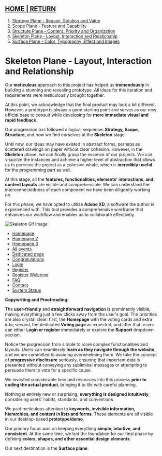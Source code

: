 ## [HOME | RETURN](https://github.com/plexoio/musa/blob/main/documentation/readme/user-centric/user-centric.md)

1. [Strategy Plane - Reason, Solution and Value](https://github.com/plexoio/musa/blob/main/documentation/readme/user-centric/strategy.md)
2. [Scope Plane - Feature and Capability](https://github.com/plexoio/musa/blob/main/documentation/readme/user-centric/scope.md)
3. [Structure Plane - Content, Priority and Organization](https://github.com/plexoio/musa/blob/main/documentation/readme/user-centric/structure.md)
4. [Skeleton Plane - Layout, Interaction and Relationship](https://github.com/plexoio/musa/blob/main/documentation/readme/user-centric/skeleton.md)
5. [Surface Plane - Color, Typography, Effect and Images](https://github.com/plexoio/musa/blob/main/documentation/readme/user-centric/surface.md)

# Skeleton Plane - Layout, Interaction and Relationship

Our **meticulous** approach to this project has helped us **tremendously** in building a stunning and revealing prototype. All ideas for this iteration and requirements were meticulously brought together.

At this point, we acknowledge that the final product may look a bit different. However, a prototype is always a good starting point and serves as our new official base to consult while developing for **more immediate visual and rapid feedback**.

Our progression has followed a logical sequence: **Strategy, Scope, Structure**, and now we find ourselves at the **Skeleton** stage.

Until now, our ideas may have existed in abstract forms, perhaps as scattered drawings on paper without clear cohesion. However, in the **Skeleton** phase, we can finally grasp the essence of our projects. We can visualize the instances and achieve a higher level of abstraction that allows us to perceive the project as a cohesive whole, which is **incredibly useful** for the programming part as well.

At this stage, all the **features, functionalities, elements' interactions, and content layouts** are visible and comprehensible. We can understand the interconnectedness of each component we have been diligently working on.

For this phase, we have opted to utilize **Adobe XD**, a software the author is experienced with. This tool provides a comprehensive wireframe that enhances our workflow and enables us to collaborate effectively.

![Skeleton Gif image](https://github.com/plexoio/musa/blob/main/documentation/assets/img/user-centric/prototype/skeleton.gif)

- [Homepage](https://github.com/plexoio/musa/blob/main/documentation/assets/img/user-centric/prototype/homepage.png)
- [Homepage 2](https://github.com/plexoio/musa/blob/main/documentation/assets/img/user-centric/prototype/homepage-2.png)
- [Homepage 3](https://github.com/plexoio/musa/blob/main/documentation/assets/img/user-centric/prototype/homepage-3.png)
- [All events](https://github.com/plexoio/musa/blob/main/documentation/assets/img/user-centric/prototype/events-all.png)
- [Dedicated page](https://github.com/plexoio/musa/blob/main/documentation/assets/img/user-centric/prototype/voting-dedicated.png)
- [Congratulations](https://github.com/plexoio/musa/blob/main/documentation/assets/img/user-centric/prototype/voting-congratulations.png)
- [Login](https://github.com/plexoio/musa/blob/main/documentation/assets/img/user-centric/prototype/login.png)
- [Register](https://github.com/plexoio/musa/blob/main/documentation/assets/img/user-centric/prototype/register.png)
- [Register Welcome](https://github.com/plexoio/musa/blob/main/documentation/assets/img/user-centric/prototype/register-welcome.png)
- [FAQ](https://github.com/plexoio/musa/blob/main/documentation/assets/img/user-centric/prototype/FAQ.png)
- [Contact](https://github.com/plexoio/musa/blob/main/documentation/assets/img/user-centric/prototype/contact.png)
- [System Status](https://github.com/plexoio/musa/blob/main/documentation/assets/img/user-centric/prototype/status-system.png)

**Copywriting and Proofreading:**

The **user-friendly** and **straightforward navigation** is prominently visible, making everything just a few clicks away from the user's goal. The priorities are also crystal clear: first, the **Homepage** with the voting cards and extra info; second, the dedicated **Voting page** as expected; and after that, users can either **Login or register** immediately or explore the **Support** dropdown section.

Notice the progression from simple to more complex functionalities and layouts. Users can seamlessly **learn as they navigate through the website**, and we are committed to avoiding overwhelming them. We take the concept of **progressive disclosure** seriously, ensuring that important data is presented without conveying any subliminal messages or attempting to persuade them to vote for a specific cause.

We invested considerable time and resources into this process **prior to coding the actual product**, bringing it to life with careful planning.

Nothing is entirely new or surprising; **everything is designed intuitively**, considering users' habits, standards, and conventions.

We paid meticulous attention to **keywords, invisible information, hierarchies, and content in lists and forms**. These elements are all visible in our desktop-based **prototype/demo**.

Our primary focus was on keeping everything **simple, intuitive, and consistent**. At the same time, we laid the foundation for our final phase by defining **colors, shapes, and other essential design elements**.

Our next destination is the **Surface plane**.